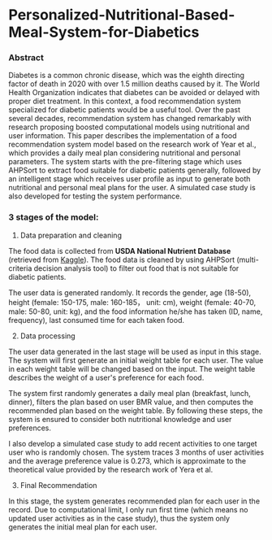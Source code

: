 # Personalized-Nutritional-Based-Meal-System-for-Diabetics

### **Abstract** 

Diabetes is a common chronic disease, which was the eighth directing factor of death in 2020 with over 1.5 million deaths caused by it. The World Health Organization indicates that diabetes can be avoided or delayed with proper diet treatment. In this context, a food recommendation system specialized for diabetic patients would be a useful tool. Over the past several decades, recommendation system has changed remarkably with research proposing boosted computational models using nutritional and user information. This paper describes the implementation of a food recommendation system model based on the research work of Year et al., which provides a daily meal plan considering nutritional and personal parameters. The system starts with the pre-filtering stage which uses AHPSort to extract food suitable for diabetic patients generally, followed by an intelligent stage which receives user profile as input to generate both nutritional and personal meal plans for the user. A simulated case study is also developed for testing the system performance.

### **3 stages of the model**: 

1. Data preparation and cleaning

  The food data is collected from **USDA National Nutrient Database** (retrieved from [Kaggle](https://www.kaggle.com/datasets/haithemhermessi/usda-national-nutrient-database)). 
  The food data is cleaned by using AHPSort (multi-criteria decision analysis tool) to filter out food that is not suitable for diabetic patients.
  
  The user data is generated randomly. It records the gender, age (18-50), height (female: 150-175, male: 160-185， unit: cm), weight (female: 40-70, male: 50-80, unit: kg), and the food information he/she has taken (ID, name, frequency), last consumed time for each taken food.
  
2. Data processing 

  The user data generated in the last stage will be used as input in this stage. The system will first generate an initial weight table for each user. The value in each weight table will be changed based on the input. The weight table describes the weight of a user's preference for each food.

  The system first randomly generates a daily meal plan (breakfast, lunch, dinner), filters the plan based on user BMR value, and then computes the recommended plan based on the weight table. By following these steps, the system is ensured to consider both nutritional knowledge and user preferences.
  
  I also develop a simulated case study to add recent activities to one target user who is randomly chosen. The system traces 3 months of user activities and the average preference value is 0.273, which is approximate to the theoretical value provided by the research work of Yera et al.

3. Final Recommendation

  In this stage, the system generates recommended plan for each user in the record. Due to computational limit, I only run first time (which means no updated user activities as in the case study), thus the system only generates the initial meal plan for each user.
